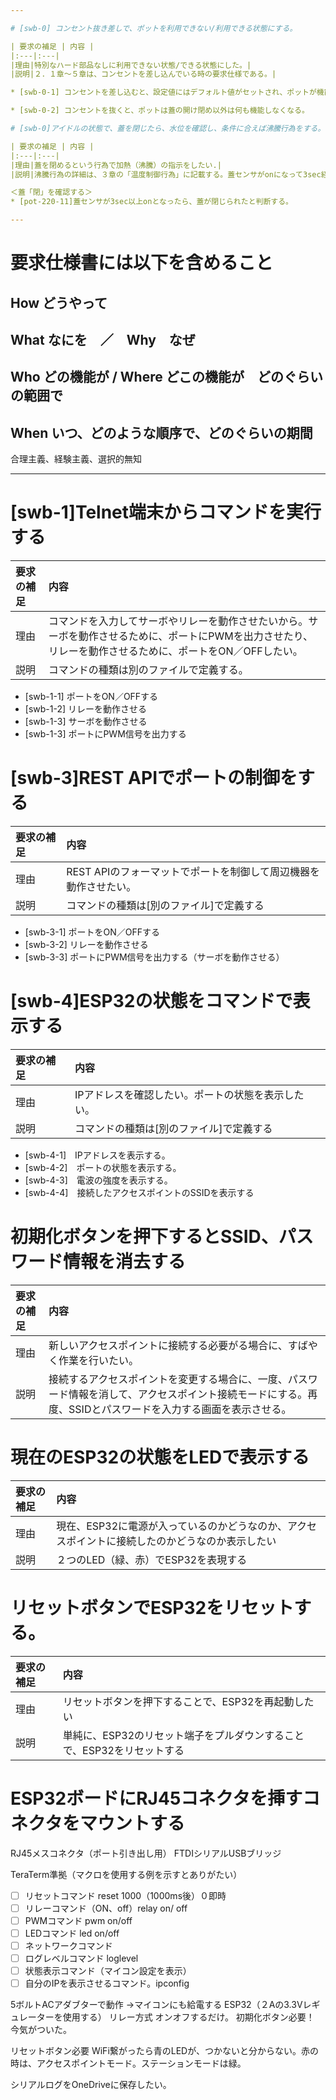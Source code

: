 ```yaml
---

# [swb-0] コンセント抜き差しで、ポットを利用できない/利用できる状態にする。

| 要求の補足 | 内容 |
|:---|:---|
|理由|特別なハード部品なしに利用できない状態/できる状態にした。|
|説明|２．１章～５章は、コンセントを差し込んでいる時の要求仕様である。|

* [swb-0-1] コンセントを差し込むと、設定値にはデフォルト値がセットされ、ポットが機能する状態（アイドル）になる。【説明】各要求に対する仕様の＜デフォルト＞を参照。

* [swb-0-2] コンセントを抜くと、ポットは蓋の開け閉め以外は何も機能しなくなる。

# [swb-0]アイドルの状態で、蓋を閉じたら、水位を確認し、条件に合えば沸騰行為をする。

| 要求の補足 | 内容 |
|:---|:---|
|理由|蓋を閉めるという行為で加熱（沸騰）の指示をしたい.|
|説明|沸騰行為の詳細は、３章の「温度制御行為」に記載する。蓋センサがonになって3sec経過するのを待つ理由は、注水やポットの移動の直後に、水面が波打っている状況が考えられるので、水面状態が安定する時間を想定したためである。|

＜蓋「閉」を確認する＞
* [pot-220-11]蓋センサが3sec以上onとなったら、蓋が閉じられたと判断する。

---
```


# 要求仕様書には以下を含めること
## How どうやって
## What なにを　／　Why　なぜ
## Who どの機能が / Where どこの機能が　どのぐらいの範囲で
## When いつ、どのような順序で、どのぐらいの期間
合理主義、経験主義、選択的無知

---

# [swb-1]Telnet端末からコマンドを実行する

| 要求の補足 | 内容 |
|:---|:---|
|理由|コマンドを入力してサーボやリレーを動作させたいから。サーボを動作させるために、ポートにPWMを出力させたり、リレーを動作させるために、ポートをON／OFFしたい。|
|説明|コマンドの種類は別のファイルで定義する。|

* [swb-1-1] ポートをON／OFFする
* [swb-1-2] リレーを動作させる
* [swb-1-3] サーボを動作させる
* [swb-1-3] ポートにPWM信号を出力する

# [swb-3]REST APIでポートの制御をする

| 要求の補足 | 内容 |
|:---|:---|
|理由|REST APIのフォーマットでポートを制御して周辺機器を動作させたい。|
|説明|コマンドの種類は[別のファイル]で定義する|

* [swb-3-1] ポートをON／OFFする
* [swb-3-2] リレーを動作させる
* [swb-3-3] ポートにPWM信号を出力する（サーボを動作させる）

# [swb-4]ESP32の状態をコマンドで表示する

| 要求の補足 | 内容 |
|:---|:---|
|理由|IPアドレスを確認したい。ポートの状態を表示したい。|
|説明|コマンドの種類は[別のファイル]で定義する|

* [swb-4-1]　IPアドレスを表示する。
* [swb-4-2]　ポートの状態を表示する。
* [swb-4-3]　電波の強度を表示する。
* [swb-4-4]　接続したアクセスポイントのSSIDを表示する　　

# 初期化ボタンを押下するとSSID、パスワード情報を消去する

| 要求の補足 | 内容 |
|:---|:---|
|理由|新しいアクセスポイントに接続する必要がる場合に、すばやく作業を行いたい。|
|説明|接続するアクセスポイントを変更する場合に、一度、パスワード情報を消して、アクセスポイント接続モードにする。再度、SSIDとパスワードを入力する画面を表示させる。|


# 現在のESP32の状態をLEDで表示する

| 要求の補足 | 内容 |
|:---|:---|
|理由|現在、ESP32に電源が入っているのかどうなのか、アクセスポイントに接続したのかどうなのか表示したい|
|説明|２つのLED（緑、赤）でESP32を表現する|

# リセットボタンでESP32をリセットする。

| 要求の補足 | 内容 |
|:---|:---|
|理由|リセットボタンを押下することで、ESP32を再起動したい|
|説明|単純に、ESP32のリセット端子をプルダウンすることで、ESP32をリセットする|

# ESP32ボードにRJ45コネクタを挿すコネクタをマウントする


RJ45メスコネクタ（ポート引き出し用）
FTDIシリアルUSBブリッジ

TeraTerm準拠（マクロを使用する例を示すとありがたい）

- [ ] リセットコマンド reset 1000（1000ms後）０即時　
- [ ] リレーコマンド（ON、off）relay on/ off
- [ ] PWMコマンド pwm on/off
- [ ] LEDコマンド led on/off
- [ ] ネットワークコマンド 
- [ ] ログレベルコマンド loglevel
- [ ] 状態表示コマンド（マイコン設定を表示）
- [ ] 自分のIPを表示させるコマンド。ipconfig

5ボルトACアダブターで動作
→マイコンにも給電する
ESP32（２Aの3.3Vレギュレーターを使用する）
リレー方式
オンオフするだけ。
初期化ボタン必要！
今気がついた。

リセットボタン必要
WiFi繋がったら青のLEDが、つかないと分からない。赤の時は、アクセスポイントモード。ステーションモードは緑。

シリアルログをOneDriveに保存したい。
